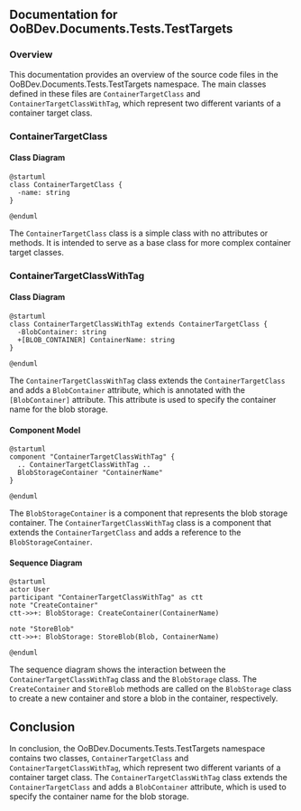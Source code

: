 ## Documentation for OoBDev.Documents.Tests.TestTargets

### Overview

This documentation provides an overview of the source code files in the OoBDev.Documents.Tests.TestTargets namespace. The main classes defined in these files are `ContainerTargetClass` and `ContainerTargetClassWithTag`, which represent two different variants of a container target class.

### ContainerTargetClass

#### Class Diagram
```plantuml
@startuml
class ContainerTargetClass {
  -name: string
}

@enduml
```
The `ContainerTargetClass` class is a simple class with no attributes or methods. It is intended to serve as a base class for more complex container target classes.

### ContainerTargetClassWithTag

#### Class Diagram
```plantuml
@startuml
class ContainerTargetClassWithTag extends ContainerTargetClass {
  -BlobContainer: string
  +[BLOB_CONTAINER] ContainerName: string
}

@enduml
```
The `ContainerTargetClassWithTag` class extends the `ContainerTargetClass` and adds a `BlobContainer` attribute, which is annotated with the `[BlobContainer]` attribute. This attribute is used to specify the container name for the blob storage.

#### Component Model
```plantuml
@startuml
component "ContainerTargetClassWithTag" {
  .. ContainerTargetClassWithTag ..
  BlobStorageContainer "ContainerName"
}

@enduml
```
The `BlobStorageContainer` is a component that represents the blob storage container. The `ContainerTargetClassWithTag` class is a component that extends the `ContainerTargetClass` and adds a reference to the `BlobStorageContainer`.

#### Sequence Diagram
```plantuml
@startuml
actor User
participant "ContainerTargetClassWithTag" as ctt
note "CreateContainer"
ctt->>+: BlobStorage: CreateContainer(ContainerName)

note "StoreBlob"
ctt->>+: BlobStorage: StoreBlob(Blob, ContainerName)

@enduml
```
The sequence diagram shows the interaction between the `ContainerTargetClassWithTag` class and the `BlobStorage` class. The `CreateContainer` and `StoreBlob` methods are called on the `BlobStorage` class to create a new container and store a blob in the container, respectively.

## Conclusion

In conclusion, the OoBDev.Documents.Tests.TestTargets namespace contains two classes, `ContainerTargetClass` and `ContainerTargetClassWithTag`, which represent two different variants of a container target class. The `ContainerTargetClassWithTag` class extends the `ContainerTargetClass` and adds a `BlobContainer` attribute, which is used to specify the container name for the blob storage.